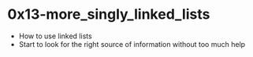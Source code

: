# 0x13-more_singly_linked_lists
- How to use linked lists
- Start to look for the right source of information without too much help
